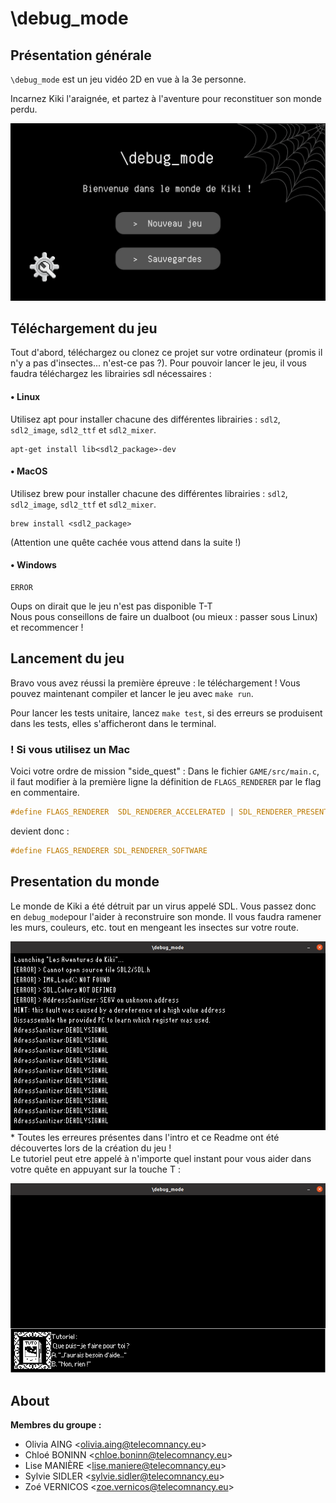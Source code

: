 # \debug_mode

## Présentation générale

`\debug_mode` est un jeu vidéo 2D en vue à la 3e personne.

Incarnez Kiki l'araignée, et partez à l'aventure pour reconstituer son monde perdu.

![image du menu start de \debug_mode](./IMAGES_README/startMenu_0.png "\debug_mode menu d'accueil") 


## Téléchargement du jeu 
Tout d'abord, téléchargez ou clonez ce projet sur votre ordinateur (promis il n'y a pas d'insectes... n'est-ce pas ?). 
Pour pouvoir lancer le jeu, il vous faudra téléchargez les librairies sdl nécessaires :

#### • Linux 
Utilisez apt pour installer chacune des différentes librairies : `sdl2`, `sdl2_image`, `sdl2_ttf` et `sdl2_mixer`.
``` shell
apt-get install lib<sdl2_package>-dev
```

#### • MacOS
Utilisez brew pour installer chacune des différentes librairies : `sdl2`, `sdl2_image`, `sdl2_ttf` et `sdl2_mixer`.
``` shell 
brew install <sdl2_package>
```
(Attention une quête cachée vous attend dans la suite !) 


#### • Windows 
```shell
ERROR
``` 

Oups on dirait que le jeu n'est pas disponible T-T \
Nous pous conseillons de faire un dualboot (ou mieux : passer sous Linux) et recommencer !


## Lancement du jeu

Bravo vous avez réussi la première épreuve : le téléchargement !
Vous pouvez maintenant compiler et lancer le jeu avec `make run`. 

Pour lancer les tests unitaire, lancez `make test`, si des erreurs se produisent dans les tests, elles s'afficheront dans le terminal. 

### ! Si vous utilisez un Mac 
Voici votre ordre de mission "side_quest" : 
Dans le fichier `GAME/src/main.c`, il faut modifier à la première ligne la définition de `FLAGS_RENDERER` par le flag en commentaire.

```C
#define FLAGS_RENDERER  SDL_RENDERER_ACCELERATED | SDL_RENDERER_PRESENTVSYNC
```  
devient donc :  
``` c
#define FLAGS_RENDERER SDL_RENDERER_SOFTWARE
```

## Presentation du monde 

Le monde de Kiki a été détruit par un virus appelé SDL. Vous passez donc en ```debug_mode```pour l'aider à reconstruire son monde.
Il vous faudra ramener les murs, couleurs, etc. tout en mengeant les insectes sur votre route.

![Introduction avec les erreurs rencontrées lors de la programmation du jeu.](./IMAGES_README/cutscene_error.png "Erreurs lors du chargement des Aventures de Kiki") 
\* Toutes les erreures présentes dans l'intro et ce Readme ont été découvertes lors de la création du jeu ! \
Le tutoriel peut etre appelé à n'importe quel instant pour vous aider dans votre quête en appuyant sur la touche T : 

![](./IMAGES_README/Tuto_query.png "Tuto appelé à l'aide]")

## About

**Membres du groupe :**
- Olivia AING <<olivia.aing@telecomnancy.eu>> 
- Chloé BONINN <<chloe.boninn@telecomnancy.eu>>
- Lise MANIÈRE <<lise.maniere@telecomnancy.eu>>
- Sylvie SIDLER <<sylvie.sidler@telecomnancy.eu>>
- Zoé VERNICOS <<zoe.vernicos@telecomnancy.eu>>


